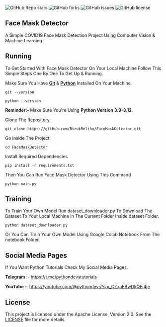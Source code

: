 <!DOCTYPE html>
<html lang="en">
<head>
</head>
<body>

![GitHub Repo stars](https://img.shields.io/github/stars/BirukBelihu/FaceMaskDetector)
![GitHub forks](https://img.shields.io/github/forks/BirukBelihu/FaceMaskDetector)
![GitHub issues](https://img.shields.io/github/issues/BirukBelihu/FaceMaskDetector)
![GitHub license](https://img.shields.io/github/license/BirukBelihu/FaceMaskDetector)

<h2>Face Mask Detector</h2>

<p>A Simple COVID19 Face Mask Detection Project Using Computer Vision & Machine Learning.</p>



<h2>Running</h2>

To Get Started With Face Mask Detector On Your Local Machine Follow This Simple Steps One By One To Get Up & Running.

Make Sure You Have <b><a href="https://git-scm.com/" target="_blank">Git</a></b> & <b><a href="https://python.org" target="_blank">Python</a></b> Installed On Your Machine.

```
git --version
```

```
python --version
```

<b>Reminder:- </b>
Make Sure You're Using <b>Python Version 3.9-3.12</b>.

Clone The Repository

```
git clone https://github.com/BirukBelihu/FaceMaskDetector.git
```

Go Inside The Project

```
cd FaceMaskDetector
```

Install Required Dependencies

```
pip install -r requirements.txt
```

Then You Can Run Face Mask Detector Using This Command
```
python main.py
```

<h2>Training</h2>
To Train Your Own Model Run dataset_downloader.py To Download The Dataset To Your Local Machine In The Current Folder Inside dataset Folder.

```
python dataset_downloader.py
```

Or You Can Train Your Own Model Using Google Colab Notebook From The notebook Folder.</h2>
</p>

<h2>Social Media Pages</h2>

If You Want Python Tutorials Check My Social Media Pages.

<b>Telegram</b> :- 
https://t.me/pythondevstutorials

<b>YouTube</b> :- 
https://youtube.com/@pythondevs?si=_CZxaEBwDkQEj4je

## License

This project is licensed under the Apache License, Version 2.0. See the [LICENSE](LICENSE) file for more details.
 </body>
 </html>

